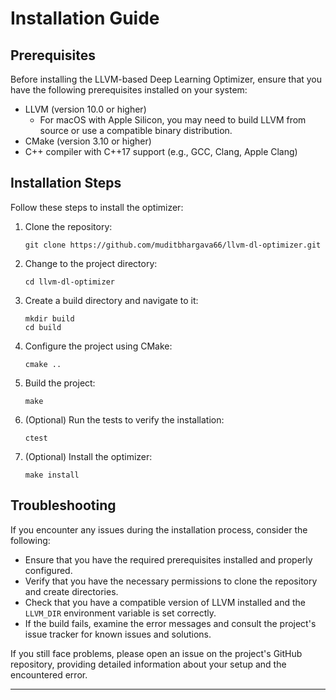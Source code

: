 # Installation Guide

## Prerequisites
Before installing the LLVM-based Deep Learning Optimizer, ensure that you have the following prerequisites installed on your system:
- LLVM (version 10.0 or higher)
  - For macOS with Apple Silicon, you may need to build LLVM from source or use a compatible binary distribution.
- CMake (version 3.10 or higher)
- C++ compiler with C++17 support (e.g., GCC, Clang, Apple Clang)

## Installation Steps
Follow these steps to install the optimizer:

1. Clone the repository:
   ```
   git clone https://github.com/muditbhargava66/llvm-dl-optimizer.git
   ```

2. Change to the project directory:
   ```
   cd llvm-dl-optimizer
   ```

3. Create a build directory and navigate to it:
   ```
   mkdir build
   cd build
   ```

4. Configure the project using CMake:
   ```
   cmake ..
   ```

5. Build the project:
   ```
   make
   ```

6. (Optional) Run the tests to verify the installation:
   ```
   ctest
   ```

7. (Optional) Install the optimizer:
   ```
   make install
   ```

## Troubleshooting
If you encounter any issues during the installation process, consider the following:
- Ensure that you have the required prerequisites installed and properly configured.
- Verify that you have the necessary permissions to clone the repository and create directories.
- Check that you have a compatible version of LLVM installed and the `LLVM_DIR` environment variable is set correctly.
- If the build fails, examine the error messages and consult the project's issue tracker for known issues and solutions.

If you still face problems, please open an issue on the project's GitHub repository, providing detailed information about your setup and the encountered error.

---